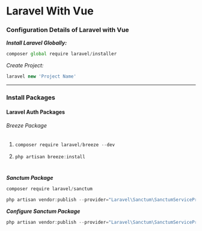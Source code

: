 # Laravel With Vue

### Configuration Details of Laravel with Vue

**_Install Laravel Globally:_**

```js
composer global require laravel/installer
```

_Create Project:_

```js
laravel new 'Project Name'
```

---

<h3>Install Packages</h3>
<h4>Laravel Auth Packages</h4>
<p>
<h6>Breeze Package</h6>
<ol>
<li>

```js
composer require laravel/breeze --dev
```

</li>
<li>

```cs
php artisan breeze:install
```

</li>
</ol>
</p>

#

**_Sanctum Package_**

```js
composer require laravel/sanctum
```

```js
php artisan vendor:publish --provider="Laravel\Sanctum\SanctumServiceProvider"
```

**_Configure Sanctum Package_**

```js
php artisan vendor:publish --provider="Laravel\Sanctum\SanctumServiceProvider"
```